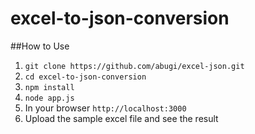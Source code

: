 # excel-to-json-conversion

##How to Use

1. `git clone https://github.com/abugi/excel-json.git` <br>
2. `cd excel-to-json-conversion` <br>
3. `npm install` <br>
4. `node app.js` <br>
5. In your browser `http://localhost:3000` <br>
6. Upload the sample excel file and see the result <br>
